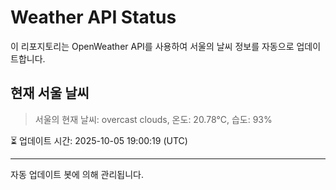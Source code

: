 
# Weather API Status

이 리포지토리는 OpenWeather API를 사용하여 서울의 날씨 정보를 자동으로 업데이트합니다.

## 현재 서울 날씨
> 서울의 현재 날씨: overcast clouds, 온도: 20.78°C, 습도: 93%

⏳ 업데이트 시간: 2025-10-05 19:00:19 (UTC)

---
자동 업데이트 봇에 의해 관리됩니다.
